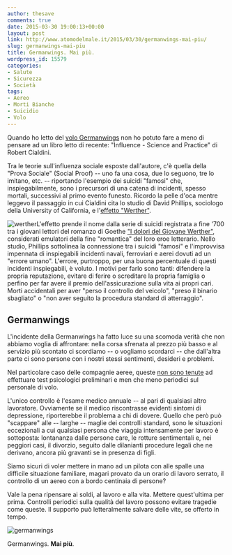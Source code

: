 ```yaml
---
author: thesave
comments: true
date: 2015-03-30 19:00:13+00:00
layout: post
link: http://www.atomodelmale.it/2015/03/30/germanwings-mai-piu/
slug: germanwings-mai-piu
title: Germanwings. Mai più.
wordpress_id: 15579
categories:
- Salute
- Sicurezza
- Società
tags:
- Aereo
- Morti Bianche
- Suicidio
- Volo
---
```


Quando ho letto del [volo Germanwings](http://www.atomodelmale.it/2015/03/24/provenza-precipita-airbus-con-150-persone-a-bordo/) non ho potuto fare a meno di pensare ad un libro letto di recente: "Influence - Science and Practice" di Robert Cialdini.

Tra le teorie sull'influenza sociale esposte dall'autore, c'è quella della "Prova Sociale" (Social Proof) -- uno fa una cosa, due lo seguono, tre lo imitano, etc. -- riportando l'esempio dei suicidi "famosi" che, inspiegabilmente, sono i precursori di una catena di incidenti, spesso mortali, successivi al primo evento funesto. Ricordo la pelle d'oca mentre leggevo il passaggio in cui Cialdini cita lo studio di David Phillips, sociologo della University of California, e l'[effetto "Werther"](http://it.wikipedia.org/wiki/Effetto_Werther).

![werther](http://www.atomodelmale.it/wp-content/uploads/2015/03/werther-228x300.jpg)L'effetto prende il nome dalla serie di suicidi registrata a fine '700 tra i giovani lettori del romanzo di Goethe ["I dolori del Giovane Werther"](http://it.wikipedia.org/wiki/I_dolori_del_giovane_Werther), considerati emulatori della fine "romantica" del loro eroe letterario. Nello studio, Phillips sottolinea la connessione tra i suicidi "famosi" e l'improvvisa impennata di inspiegabili incidenti navali, ferroviari e aerei dovuti ad un "errore umano". L'errore, purtroppo, per una buona percentuale di questi incidenti inspiegabili, è voluto. I motivi per farlo sono tanti: difendere la propria reputazione, evitare di ferire o screditare la propria famiglia o perfino per far avere il premio dell'assicurazione sulla vita ai propri cari. Morti accidentali per aver "perso il controllo del veicolo", "preso il binario sbagliato" o "non aver seguito la procedura standard di atterraggio".



## Germanwings



L'incidente della Germanwings ha fatto luce su una scomoda verità che non abbiamo voglia di affrontare: nella corsa sfrenata al prezzo più basso e al servizio più scontato ci scordiamo -- o vogliamo scordarci -- che dall'altra parte ci sono persone con i nostri stessi sentimenti, desideri e problemi.

Nel particolare caso delle compagnie aeree, queste [non sono tenute](http://www.bbc.com/news/magazine-32075809) ad effettuare test psicologici preliminari e men che meno periodici sul personale di volo.

L'unico controllo è l'esame medico annuale -- al pari di qualsiasi altro lavoratore. Ovviamente se il medico riscontrasse evidenti sintomi di depressione, riporterebbe il problema a chi di dovere. Quello che però può "scappare" alle -- larghe -- maglie dei controlli standard, sono le situazioni eccezionali a cui qualsiasi persona che viaggia intensamente per lavoro è sottoposta: lontananza dalle persone care, le rotture sentimentali e, nei peggiori casi, il divorzio, seguito dalle dilanianti procedure legali che ne derivano, ancora più gravanti se in presenza di figli.

Siamo sicuri di voler mettere in mano ad un pilota con alle spalle una difficile situazione familiare, magari provato da un orario di lavoro serrato, il controllo di un aereo con a bordo centinaia di persone?

Vale la pena ripensare ai soldi, al lavoro e alla vita. Mettere quest'ultima per prima. Controlli periodici sulla qualità del lavoro possono evitare tragedie come queste. Il supporto può letteralmente salvare delle vite, se offerto in tempo.

![germanwings](http://www.atomodelmale.it/wp-content/uploads/2015/03/germanwings-1024x614.jpeg)



Germanwings. **Mai più**.
